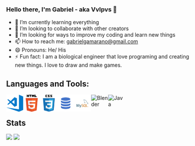 ### Hello there, I'm Gabriel - aka Vvlpvs 👋

- 🌱 I’m currently learning everything
- 👯 I’m looking to collaborate with other creators
- 🤔 I’m looking for ways to improve my coding and learn new things
- 📫 How to reach me: gabrielgamarano@gmail.com
- 😄 Pronouns: He/ His
- ⚡ Fun fact: I am a biological engineer that love programing and creating new things. 
      I love to draw and make games. 

## Languages and Tools:

<img align="left" alt="Visual Studio Code" width="46px" src="https://raw.githubusercontent.com/github/explore/80688e429a7d4ef2fca1e82350fe8e3517d3494d/topics/visual-studio-code/visual-studio-code.png" />
<img align="left" alt="HTML5" width="46px" src="https://raw.githubusercontent.com/github/explore/80688e429a7d4ef2fca1e82350fe8e3517d3494d/topics/html/html.png" />
<img align="left" alt="CSS3" width="46px" src="https://raw.githubusercontent.com/github/explore/80688e429a7d4ef2fca1e82350fe8e3517d3494d/topics/css/css.png" />
<img align="left" alt="SQL" width="46px" src="https://raw.githubusercontent.com/github/explore/80688e429a7d4ef2fca1e82350fe8e3517d3494d/topics/sql/sql.png" />
<img align="left" alt="MySQL" width="46px" src="https://raw.githubusercontent.com/github/explore/80688e429a7d4ef2fca1e82350fe8e3517d3494d/topics/mysql/mysql.png" />
<img align="left" alt="Blender" width="46px" src="https://upload.wikimedia.org/wikipedia/commons/0/0c/Blender_logo_no_text.svg"/>
<img align="left" alt="Java" width="46px" src ="https://logodownload.org/wp-content/uploads/2017/04/java-logo-1.png "/>

<br/>
<br/>

## Stats

<img src="https://github-readme-stats.vercel.app/api?username=gabrielgamarano&&show_icons=true&title_color=ffffff&icon_color=bb2acf&text_color=daf7dc&bg_color=151515">

<img src="https://github-readme-stats.vercel.app/api/top-langs/?username=gabrielgamarano&layout=compact&langs_count=8">


